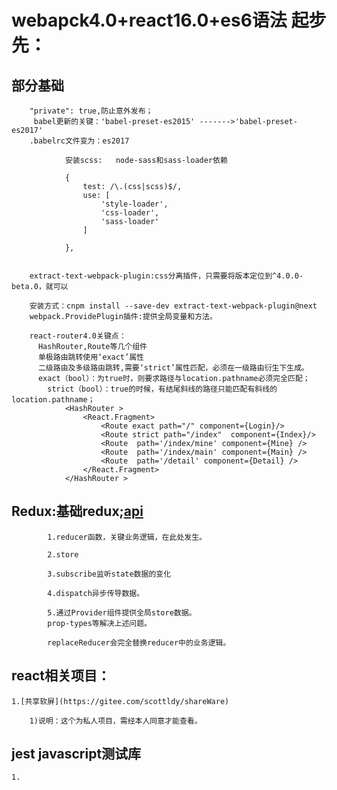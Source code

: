 #  webapck4.0+react16.0+es6语法 起步先：

##  部分基础

		"private": true,防止意外发布；
		 babel更新的关键：'babel-preset-es2015' ------->'babel-preset-es2017'
		.babelrc文件变为：es2017
		
				安装scss:   node-sass和sass-loader依赖
		
				{
					test: /\.(css|scss)$/,
					use: [
						'style-loader',
						'css-loader',
						'sass-loader'
					]

				},
				
		
		extract-text-webpack-plugin:css分离插件，只需要将版本定位到^4.0.0-beta.0，就可以
		
		安装方式：cnpm install --save-dev extract-text-webpack-plugin@next
		webpack.ProvidePlugin插件:提供全局变量和方法。
		
		react-router4.0关键点：
		  HashRouter,Route等几个组件
		  单极路由跳转使用‘exact’属性
		  二级路由及多级路由跳转,需要‘strict’属性匹配，必须在一级路由衍生下生成。
		  exact（bool）：为true时，则要求路径与location.pathname必须完全匹配；
			strict（bool）：true的时候，有结尾斜线的路径只能匹配有斜线的location.pathname；
		  		<HashRouter >
			    	<React.Fragment>
					    <Route exact path="/" component={Login}/>
					    <Route strict path="/index"  component={Index}/>
						<Route  path='/index/mine' component={Mine} />
						<Route  path='/index/main' component={Main} />
						<Route  path='/detail' component={Detail} />
					</React.Fragment>
				</HashRouter >
				
		

##  Redux:基础redux;[api](https://redux.js.org/api)
         	
         	1.reducer函数，关键业务逻辑，在此处发生。
         	
         	2.store
         	
         	3.subscribe监听state数据的变化
         	
         	4.dispatch异步传导数据。
         	
         	5.通过Provider组件提供全局store数据。
         	prop-types等解决上述问题。
			
			replaceReducer会完全替换reducer中的业务逻辑。
			
			
			

##  react相关项目：
	
	1.[共享软屏](https://gitee.com/scottldy/shareWare)
	
		1)说明：这个为私人项目，需经本人同意才能查看。



##	jest javascript测试库

    1.